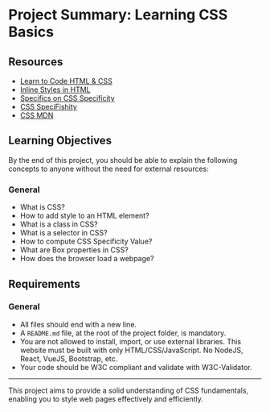 # Project Summary: Learning CSS Basics

## Resources
- [Learn to Code HTML & CSS](#)
- [Inline Styles in HTML](#)
- [Specifics on CSS Specificity](#)
- [CSS SpeciFishity](#)
- [CSS MDN](#)

## Learning Objectives
By the end of this project, you should be able to explain the following concepts to anyone without the need for external resources:

### General
- What is CSS?
- How to add style to an HTML element?
- What is a class in CSS?
- What is a selector in CSS?
- How to compute CSS Specificity Value?
- What are Box properties in CSS?
- How does the browser load a webpage?

## Requirements
### General
- All files should end with a new line.
- A `README.md` file, at the root of the project folder, is mandatory.
- You are not allowed to install, import, or use external libraries. This website must be built with only HTML/CSS/JavaScript. No NodeJS, React, VueJS, Bootstrap, etc.
- Your code should be W3C compliant and validate with W3C-Validator.

---

This project aims to provide a solid understanding of CSS fundamentals, enabling you to style web pages effectively and efficiently.
